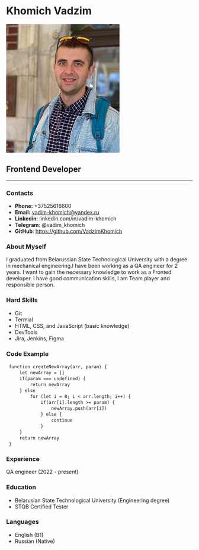 # **Khomich Vadzim**
![](./cv-avatar.png)
## **Frontend Developer**
---

### **Contacts**
* **Phone:** +37525616600
* **Email:** <vadim-khomich@yandex.ru>
* **Linkedin**: linkedin.com/in/vadim-khomich
* **Telegram**: @vadim_khomich
* **GitHub**: <https://github.com/VadzimKhomich>


### **About Myself**
I graduated from Belarussian State Technological University with a degree in mechanical engineering.I have been working as a QA engineer for 2 years. I want to gain the necessary knowledge to work as a Fronted developer. I have good communication skills, I am Team player and responsible person.


### **Hard Skills**
* Git 
* Termial
* HTML, CSS, and JavaScript (basic knowledge)
* DevTools
* Jira, Jenkins, Figma

### **Code Example**
```
 function createNewArray(arr, param) {
     let newArray = []
     if(param === undefined) {
         return newArray
     } else 
         for (let i = 0; i < arr.length; i++) {
             if(arr[i].length >= param) {
                 newArray.push(arr[i])
             } else {
                 continue
             }           
     }
     return newArray
 } 
``` 

### **Experience**
QA engineer (2022 -  present)

### **Education**
* Belarusian State Technological University (Engineering degree)
* STQB Certified Tester

### **Languages**
* English (B1)
* Russian (Native)


